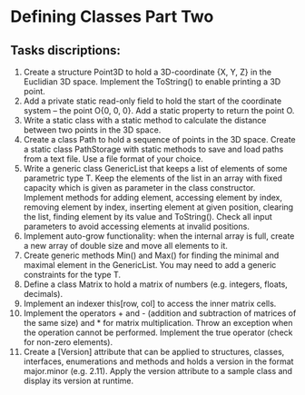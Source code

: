 # Defining Classes Part Two

## Tasks discriptions:

1. Create a structure Point3D to hold a 3D-coordinate {X, Y, Z} in the Euclidian 3D space. Implement the ToString() to enable printing a 3D point.
2. Add a private static read-only field to hold the start of the coordinate system – the point O{0, 0, 0}. Add a static property to return the point O.
3. Write a static class with a static method to calculate the distance between two points in the 3D space.
4. Create a class Path to hold a sequence of points in the 3D space. Create a static class PathStorage with static methods to save and load paths from a text file. Use a file format of your choice.
5. Write a generic class GenericList<T> that keeps a list of elements of some parametric type T. Keep the elements of the list in an array with fixed capacity which is given as parameter in the class constructor. Implement methods for adding element, accessing element by index, removing element by index, inserting element at given position, clearing the list, finding element by its value and ToString(). Check all input parameters to avoid accessing elements at invalid positions.
6. Implement auto-grow functionality: when the internal array is full, create a new array of double size and move all elements to it.
7. Create generic methods Min<T>() and Max<T>() for finding the minimal and maximal element in the  GenericList<T>. You may need to add a generic constraints for the type T.
8. Define a class Matrix<T> to hold a matrix of numbers (e.g. integers, floats, decimals). 
9. Implement an indexer this[row, col] to access the inner matrix cells.
10. Implement the operators + and - (addition and subtraction of matrices of the same size) and * for matrix multiplication. Throw an exception when the operation cannot be performed. Implement the true operator (check for non-zero elements).
11. Create a [Version] attribute that can be applied to structures, classes, interfaces, enumerations and methods and holds a version in the format major.minor (e.g. 2.11). Apply the version attribute to a sample class and display its version at runtime.
